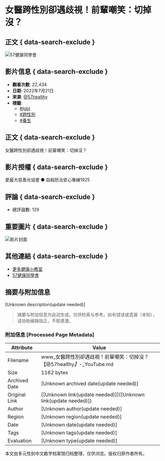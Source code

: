# 女醫跨性別卻遇歧視！前輩嘲笑：切掉沒？

## 正文 { data-search-exclude }


![57健康同學會](https://yt3.ggpht.com/xj_SqX66cF6VCTdiq4NX5RvBcX5lpuNp2h80I2mFpFTtieHiQDdcwPA-vcD5ijQ7uKPH-o-UDw=s48-c-k-c0x00ffffff-no-rj)

## 影片信息 { data-search-exclude }
- **觀看次數**: 22,434
- **日期**: 2022年7月21日
- **來源**: [@57healthy](https://www.youtube.com/@57healthy)
- **標籤**: 
  - [#lgbt](https://www.youtube.com/hashtag/lgbt)
  - [#跨性別](https://www.youtube.com/hashtag/%E8%B7%A8%E6%80%A7%E5%88%A5)
  - [#養生](https://www.youtube.com/hashtag/%E9%A4%8A%E7%94%9F)

## 正文 { data-search-exclude }
女醫跨性別卻遇歧視！前輩嘲笑：切掉沒？

## 影片授權 { data-search-exclude }
愛最大慈善光協會 ● 自殺防治安心專線1925 

## 評論 { data-search-exclude }
- 總評論數: 129

## 重要圖片 { data-search-exclude }
![影片封面](https://i.ytimg.com/vi/NP4S-XmDT3E/hqdefault.jpg?sqp=-oaymwEmCKgBEF5IWvKriqkDGQgBFQAAiEIYAdgBAeIBCggYEAIYBjgBQAE=&rs=AOn4CLDluThSchKGqyj0q4u8YrWCmI_2Lw)

## 其他連結 { data-search-exclude }
- [更多健康小教室](https://www.youtube.com/playlist?list=PLVbxv23OmOgJ2oz6C4YyyM9mHn01WIcjd) 
- [57健康同學會](https://www.youtube.com/@57healthy)
<!-- tcd_original_link https://www.youtube.com/watch?v=pLthqhmiMbQ -->


## 摘要与附加信息

<!-- tcd_abstract -->
[Unknown description(update needed)]
<!-- tcd_abstract_end -->

> 摘要与附加信息为自动生成，仅供检索与参考。如有错误或遗漏（未知），请协助编辑指正，不胜感激。

### 附加信息 [Processed Page Metadata]

| Attribute       | Value                                  |
|-----------------|----------------------------------------|
| Filename        | www_女醫跨性別卻遇歧視！前輩嘲笑：切掉沒？【‪@57healthy‬_】_-_YouTube.md                             |
| Size            | 1162 bytes                           |
| Archived Date   | [Unknown archived date(update needed)]                             |
| Original Link   | [[Unknown link(update needed)]]([Unknown link(update needed)])                       |
| Author          | [Unknown author(update needed)]                               |
| Region          | [Unknown region(update needed)]                               |
| Date            | [Unknown date(update needed)]                                 |
| Tags            | [Unknown tags(update needed)]                                 |
| Evaluation            | [Unknown type(update needed)]                                 |
<!-- tcd_table_end -->

本文由多元性别中文数字档案馆归档整理，仅供浏览。版权归原作者所有。
